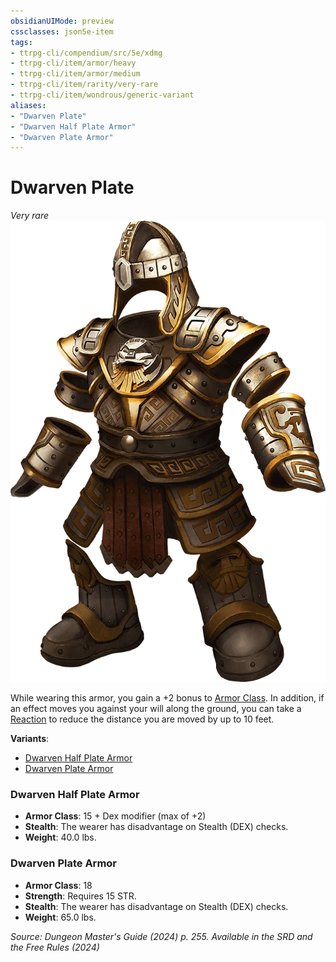 ```yaml
---
obsidianUIMode: preview
cssclasses: json5e-item
tags:
- ttrpg-cli/compendium/src/5e/xdmg
- ttrpg-cli/item/armor/heavy
- ttrpg-cli/item/armor/medium
- ttrpg-cli/item/rarity/very-rare
- ttrpg-cli/item/wondrous/generic-variant
aliases: 
- "Dwarven Plate"
- "Dwarven Half Plate Armor"
- "Dwarven Plate Armor"
---
```

# Dwarven Plate
*Very rare*  
![](Інструменти%20ДМ/CLI/items/img/dwarven-plate.webp#right)


While wearing this armor, you gain a +2 bonus to [Armor Class](Інструменти%20ДМ/CLI/rules/variant-rules/armor-class-xphb.md). In addition, if an effect moves you against your will along the ground, you can take a [Reaction](Інструменти%20ДМ/CLI/rules/variant-rules/reaction-xphb.md) to reduce the distance you are moved by up to 10 feet.

**Variants**:
- [Dwarven Half Plate Armor](#Dwarven%20Half%20Plate%20Armor)
- [Dwarven Plate Armor](#Dwarven%20Plate%20Armor)

### Dwarven Half Plate Armor

- **Armor Class**: 15 + Dex modifier (max of +2)
- **Stealth**: The wearer has disadvantage on Stealth (DEX) checks.
- **Weight**: 40.0 lbs.

### Dwarven Plate Armor

- **Armor Class**: 18
- **Strength**: Requires 15 STR.
- **Stealth**: The wearer has disadvantage on Stealth (DEX) checks.
- **Weight**: 65.0 lbs.


*Source: Dungeon Master's Guide (2024) p. 255. Available in the <span title='Systems Reference Document (5.2)'>SRD</span> and the Free Rules (2024)*